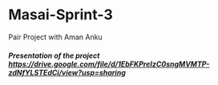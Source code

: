 # Masai-Sprint-3
Pair Project with Aman Anku
##### Presentation of the project https://drive.google.com/file/d/1EbFKPreIzC0sngMVMTP-zdNfYLSTEdCi/view?usp=sharing
